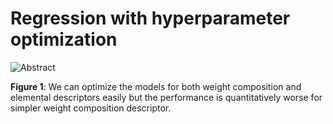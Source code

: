 # Regression with hyperparameter optimization


![Abstract](https://github.com/hostas/EDA-and-ML-for-Perovskites/blob/master/Graphics/Regression.jpg)

**Figure 1**: We can optimize the models for both weight composition and elemental descriptors easily but the performance is quantitatively worse for simpler weight composition descriptor.
